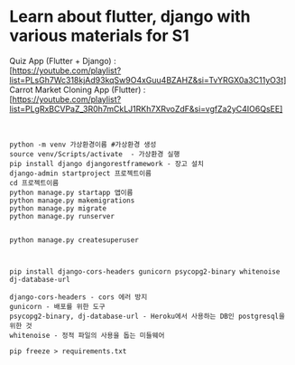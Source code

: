 # Learn about flutter, django with various materials for S1

Quiz App (Flutter + Django) : 
<br/>
[https://youtube.com/playlist?list=PLsGh7Wc318kjAd93kqSw9O4xGuu4BZAHZ&si=TvYRGX0a3C11yO3t]
<br/>
Carrot Market Cloning App (Flutter) : 
<br/>
[https://youtube.com/playlist?list=PLgRxBCVPaZ_3R0h7mCkLJ1RKh7XRvoZdF&si=vgfZa2yC4IO6QsEE]
<br/><br/>
<pre><code>
python -m venv 가상환경이름 #가상환경 생성
source venv/Scripts/activate  - 가상환경 실행
pip install django djangorestframework - 장고 설치
django-admin startproject 프로젝트이름
cd 프로젝트이름
python manage.py startapp 앱이름
python manage.py makemigrations
python manage.py migrate
python manage.py runserver


python manage.py createsuperuser



pip install django-cors-headers gunicorn psycopg2-binary whitenoise dj-database-url

django-cors-headers - cors 에러 방지
gunicorn - 배포를 위한 도구
psycopg2-binary, dj-database-url - Heroku에서 사용하는 DB인 postgresql을 위한 것
whitenoise - 정적 파일의 사용을 돕는 미들웨어

pip freeze > requirements.txt
</code></pre>
